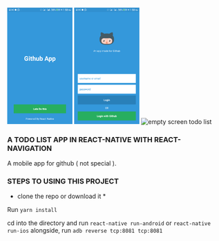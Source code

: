 <p>
<img src="./welcome-screen.png" width="30%" alt="todo-list-item screen"/>
<img src="./login-screen.png" width="30%" alt="empty screen todo list"/>
<img src="./github-dashboard.png" width="30%" alt="empty screen todo list"/>
</p>

### A TODO LIST APP IN REACT-NATIVE WITH REACT-NAVIGATION

A mobile app for github ( not special ).

### STEPS TO USING THIS PROJECT

* clone the repo or download it *

Run `yarn install`

cd into the directory and run `react-native run-android` or `react-native run-ios`
alongside, run `adb reverse tcp:8081 tcp:8081`

